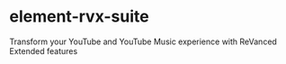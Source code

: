 # element-rvx-suite
Transform your YouTube and YouTube Music experience with ReVanced Extended features
